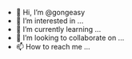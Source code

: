 - 👋 Hi, I’m @gongeasy
- 👀 I’m interested in ...
- 🌱 I’m currently learning ...
- 💞️ I’m looking to collaborate on ...
- 📫 How to reach me ...

<!---
gongeasy/gongeasy is a ✨ special ✨ repository because its `README.md` (this file) appears on your GitHub profile.
You can click the Preview link to take a look at your changes.
--->
